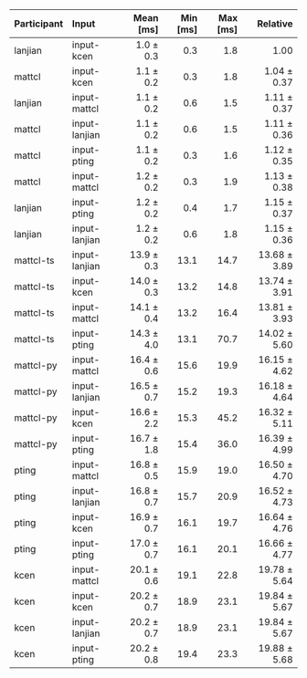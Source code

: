 | Participant | Input | Mean [ms] | Min [ms] | Max [ms] | Relative |
|:---|:---|---:|---:|---:|---:|
| lanjian | input-kcen | 1.0 ± 0.3 | 0.3 | 1.8 | 1.00 |
| mattcl | input-kcen | 1.1 ± 0.2 | 0.3 | 1.8 | 1.04 ± 0.37 |
| lanjian | input-mattcl | 1.1 ± 0.2 | 0.6 | 1.5 | 1.11 ± 0.37 |
| mattcl | input-lanjian | 1.1 ± 0.2 | 0.6 | 1.5 | 1.11 ± 0.36 |
| mattcl | input-pting | 1.1 ± 0.2 | 0.3 | 1.6 | 1.12 ± 0.35 |
| mattcl | input-mattcl | 1.2 ± 0.2 | 0.3 | 1.9 | 1.13 ± 0.38 |
| lanjian | input-pting | 1.2 ± 0.2 | 0.4 | 1.7 | 1.15 ± 0.37 |
| lanjian | input-lanjian | 1.2 ± 0.2 | 0.6 | 1.8 | 1.15 ± 0.36 |
| mattcl-ts | input-lanjian | 13.9 ± 0.3 | 13.1 | 14.7 | 13.68 ± 3.89 |
| mattcl-ts | input-kcen | 14.0 ± 0.3 | 13.2 | 14.8 | 13.74 ± 3.91 |
| mattcl-ts | input-mattcl | 14.1 ± 0.4 | 13.2 | 16.4 | 13.81 ± 3.93 |
| mattcl-ts | input-pting | 14.3 ± 4.0 | 13.1 | 70.7 | 14.02 ± 5.60 |
| mattcl-py | input-mattcl | 16.4 ± 0.6 | 15.6 | 19.9 | 16.15 ± 4.62 |
| mattcl-py | input-lanjian | 16.5 ± 0.7 | 15.2 | 19.3 | 16.18 ± 4.64 |
| mattcl-py | input-kcen | 16.6 ± 2.2 | 15.3 | 45.2 | 16.32 ± 5.11 |
| mattcl-py | input-pting | 16.7 ± 1.8 | 15.4 | 36.0 | 16.39 ± 4.99 |
| pting | input-mattcl | 16.8 ± 0.5 | 15.9 | 19.0 | 16.50 ± 4.70 |
| pting | input-lanjian | 16.8 ± 0.7 | 15.7 | 20.9 | 16.52 ± 4.73 |
| pting | input-kcen | 16.9 ± 0.7 | 16.1 | 19.7 | 16.64 ± 4.76 |
| pting | input-pting | 17.0 ± 0.7 | 16.1 | 20.1 | 16.66 ± 4.77 |
| kcen | input-mattcl | 20.1 ± 0.6 | 19.1 | 22.8 | 19.78 ± 5.64 |
| kcen | input-kcen | 20.2 ± 0.7 | 18.9 | 23.1 | 19.84 ± 5.67 |
| kcen | input-lanjian | 20.2 ± 0.7 | 18.9 | 23.1 | 19.84 ± 5.67 |
| kcen | input-pting | 20.2 ± 0.8 | 19.4 | 23.3 | 19.88 ± 5.68 |
